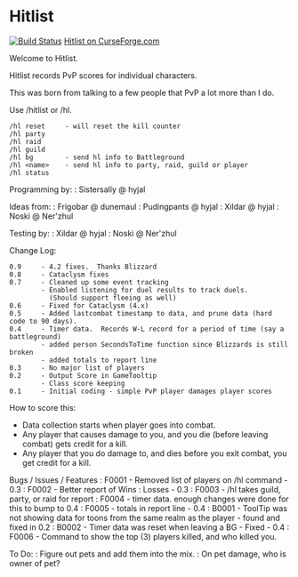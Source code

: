 # Hitlist

[![Build Status](https://travis-ci.org/opussf/Hitlist.svg?branch=master)](https://travis-ci.org/opussf/Hitlist)
[Hitlist on CurseForge.com](https://www.curseforge.com/wow/addons/hitlist)

Welcome to Hitlist.

Hitlist records PvP scores for individual characters.

This was born from talking to a few people that PvP a lot more than I do.

Use /hitlist or /hl.
```
/hl reset     - will reset the kill counter
/hl party
/hl raid
/hl guild
/hl bg        - send hl info to Battleground
/hl <name>    - send hl info to party, raid, guild or player
/hl status
```

Programming by:
: Sistersally @ hyjal

Ideas from:
: Frigobar @ dunemaul
: Pudingpants @ hyjal
: Xildar @ hyjal
: Noski @ Ner'zhul

Testing by:
: Xildar @ hyjal
: Noski @ Ner'zhul

Change Log:
```
0.9     - 4.2 fixes.  Thanks Blizzard
0.8     - Cataclysm fixes
0.7     - Cleaned up some event tracking
        - Enabled listening for duel results to track duels.
		  (Should support fleeing as well)
0.6     - Fixed for Cataclysm (4.x)
0.5     - Added lastcombat timestamp to data, and prune data (hard code to 90 days).
0.4     - Timer data.  Records W-L record for a period of time (say a battleground)
		- added person SecondsToTime function since Blizzards is still broken
		- added totals to report line
0.3     - No major list of players
0.2		- Output Score in GameTooltip
		- Class score keeping
0.1		- Initial coding - simple PvP player damages player scores
```

How to score this:
* Data collection starts when player goes into combat.
* Any player that causes damage to you, and you die (before leaving combat) gets credit for a kill.
* Any player that you do damage to, and dies before you exit combat, you get credit for a kill.


Bugs / Issues / Features
: F0001 - Removed list of players on /hl command - 0.3
: F0002 - Better report of Wins : Losses - 0.3
: F0003 - /hl takes guild, party, or raid for report
: F0004 - timer data.  enough changes were done for this to bump to 0.4
: F0005 - totals in report line - 0.4
: B0001 - ToolTip was not showing data for toons from the same realm as the player
      - found and fixed in 0.2
: B0002 - Timer data was reset when leaving a BG - Fixed - 0.4
: F0006 - Command to show the top (3) players killed, and who killed you.


To Do:
: Figure out pets and add them into the mix.
: On pet damage, who is owner of pet?
